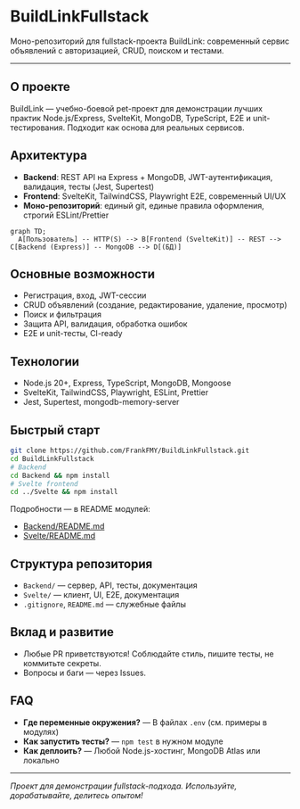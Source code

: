 # BuildLinkFullstack

Моно-репозиторий для fullstack-проекта BuildLink: современный сервис объявлений с авторизацией, CRUD, поиском и тестами.

---

## О проекте

BuildLink — учебно-боевой pet-проект для демонстрации лучших практик Node.js/Express, SvelteKit, MongoDB, TypeScript, E2E и unit-тестирования. Подходит как основа для реальных сервисов.

## Архитектура

-   **Backend**: REST API на Express + MongoDB, JWT-аутентификация, валидация, тесты (Jest, Supertest)
-   **Frontend**: SvelteKit, TailwindCSS, Playwright E2E, современный UI/UX
-   **Моно-репозиторий**: единый git, единые правила оформления, строгий ESLint/Prettier

```mermaid
graph TD;
  A[Пользователь] -- HTTP(S) --> B[Frontend (SvelteKit)] -- REST --> C[Backend (Express)] -- MongoDB --> D[(БД)]
```

## Основные возможности

-   Регистрация, вход, JWT-сессии
-   CRUD объявлений (создание, редактирование, удаление, просмотр)
-   Поиск и фильтрация
-   Защита API, валидация, обработка ошибок
-   E2E и unit-тесты, CI-ready

## Технологии

-   Node.js 20+, Express, TypeScript, MongoDB, Mongoose
-   SvelteKit, TailwindCSS, Playwright, ESLint, Prettier
-   Jest, Supertest, mongodb-memory-server

## Быстрый старт

```bash
git clone https://github.com/FrankFMY/BuildLinkFullstack.git
cd BuildLinkFullstack
# Backend
cd Backend && npm install
# Svelte frontend
cd ../Svelte && npm install
```

Подробности — в README модулей:

-   [Backend/README.md](./Backend/README.md)
-   [Svelte/README.md](./Svelte/README.md)

## Структура репозитория

-   `Backend/` — сервер, API, тесты, документация
-   `Svelte/` — клиент, UI, E2E, документация
-   `.gitignore`, `README.md` — служебные файлы

## Вклад и развитие

-   Любые PR приветствуются! Соблюдайте стиль, пишите тесты, не коммитьте секреты.
-   Вопросы и баги — через Issues.

## FAQ

-   **Где переменные окружения?** — В файлах `.env` (см. примеры в модулях)
-   **Как запустить тесты?** — `npm test` в нужном модуле
-   **Как деплоить?** — Любой Node.js-хостинг, MongoDB Atlas или локально

---

_Проект для демонстрации fullstack-подхода. Используйте, дорабатывайте, делитесь опытом!_
